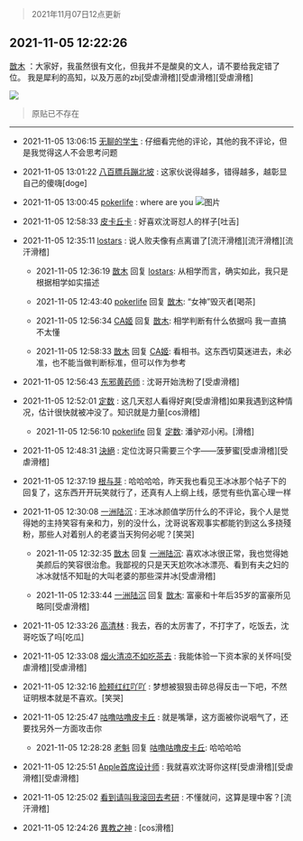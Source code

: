 > 2021年11月07日12点更新
<link rel="stylesheet" href="https://cdn.jsdelivr.net/gh/taotie6/sampleJSON@main/css/photo_show.css">
<meta name="referrer" content="no-referrer" />


 ## 2021-11-05 12:22:26 

 [㪚木](https://www.coolapk.com/feed/31233821?shareKey=YWQ0MjgzNjdmNzAwNjE4NGJhN2Y~) ：大家好，我虽然很有文化，但我并不是酸臭的文人，请不要给我定错了位。
我是犀利的高知，以及万恶的zbj[受虐滑稽][受虐滑稽][受虐滑稽] 

<div class="album">
<img class="img-item" src="https://image.coolapk.com/feed/2021/1105/12/1081091_5403e40b_6144_6596@1080x2340.jpeg" />
</div>

> 原贴已不存在 

 ------- 

- 2021-11-05 13:06:15 [无聊的学生](uid=3383542) : 仔细看完他的评论，其他的我不评论，但是我觉得这人不会思考问题 

- 2021-11-05 13:01:22 [八百膘兵蹦北坡](uid=1105274) : 这家伙说得越多，错得越多，越彰显自己的傻嗨[doge] 

- 2021-11-05 13:00:45 [pokerlife](uid=575409) : where are you ![图片](https://image.coolapk.com/feed/2021/1105/13/575409_44795980_8444_9884@1080x2400.jpeg)

- 2021-11-05 12:58:33 [皮卡丘卡](uid=2060123) : 好喜欢沈哥怼人的样子[吐舌] 

- 2021-11-05 12:35:11 [lostars](uid=2165786) : 说人败夫像有点离谱了[流汗滑稽][流汗滑稽][流汗滑稽] 

    - 2021-11-05 12:36:19 [㪚木](uid=1081091) 回复 [lostars](uid=2165786): 从相学而言，确实如此，我只是根据相学如实描述 

    - 2021-11-05 12:43:40 [pokerlife](uid=575409) 回复 [㪚木](uid=1081091): “女神”毁灭者[喝茶] 

    - 2021-11-05 12:56:34 [CA姬](uid=1922333) 回复 [㪚木](uid=1081091): 相学判断有什么依据吗 我一直搞不太懂 

    - 2021-11-05 12:58:33 [㪚木](uid=1081091) 回复 [CA姬](uid=1922333): 看相书。这东西切莫迷进去，未必准，也不能当做判断标准，但可以作为参考 

- 2021-11-05 12:56:43 [东邪黄药师](uid=983068) : 沈哥开始洗粉了[受虐滑稽] 

- 2021-11-05 12:52:01 [定数](uid=5774495) : 这几天怼人看得好爽[受虐滑稽]如果我遇到这种情况，估计很快就被冲没了。知识就是力量[cos滑稽] 

    - 2021-11-05 12:56:10 [pokerlife](uid=575409) 回复 [定数](uid=5774495): 潘驴邓小闲。[滑稽] 

- 2021-11-05 12:48:31 [決絕](uid=2288436) : 定位沈哥只需要三个字——菠萝蜜[受虐滑稽][受虐滑稽] 

- 2021-11-05 12:37:19 [根与芽](uid=2456395) : 哈哈哈哈，昨天我也看见王冰冰那个帖子下的回复了，这东西开开玩笑就行了，还真有人上纲上线，感觉有些仇富心理一样 

- 2021-11-05 12:30:08 [一洲陆沉](uid=889471) : 王冰冰颜值学历什么的不评论，我个人是觉得她的主持笑容有亲和力，别的没什么，沈哥说客观事实都能钓到这么多挠殘粉，那些人对着别人的老婆当天狗何必呢？[笑哭] 

    - 2021-11-05 12:32:35 [㪚木](uid=1081091) 回复 [一洲陆沉](uid=889471): 喜欢冰冰很正常，我也觉得她美颜后的笑容很治愈。我鄙视的只是天天尬吹冰冰漂亮、看到有夫之妇的冰冰就恬不知耻的大叫老婆的那些深井冰[受虐滑稽] 

    - 2021-11-05 12:33:44 [一洲陆沉](uid=889471) 回复 [㪚木](uid=1081091): 富豪和十年后35岁的富豪所见略同[受虐滑稽] 

- 2021-11-05 12:33:26 [高清林](uid=8114305) : 我去，吞的太厉害了，不打字了，吃饭去，沈哥吃饭了吗[吃瓜] 

- 2021-11-05 12:33:08 [烟火清凉不如吃茶去](uid=4279524) : 我能体验一下资本家的关怀吗[受虐滑稽][受虐滑稽] 

- 2021-11-05 12:32:16 [脸颊红红吖吖](uid=12698253) : 梦想被狠狠击碎总得反击一下吧，不然证明根本就是不喜欢。[笑哭] 

- 2021-11-05 12:25:47 [咕噜咕噜皮卡丘](uid=3531276) : 就是嘴犟，这方面被你说咽气了，还要找另外一方面攻击你 

    - 2021-11-05 12:28:28 [老魁](uid=1703096) 回复 [咕噜咕噜皮卡丘](uid=3531276): 哈哈哈哈 

- 2021-11-05 12:25:51 [Apple首席设计师](uid=1550816) : 我就喜欢沈哥你这样[受虐滑稽][受虐滑稽][受虐滑稽] 

- 2021-11-05 12:25:02 [看到请叫我滚回去考研](uid=3241499) : 不懂就问，这算是理中客？[流汗滑稽] 

- 2021-11-05 12:24:26 [異教之神](uid=1834676) : [cos滑稽] 

